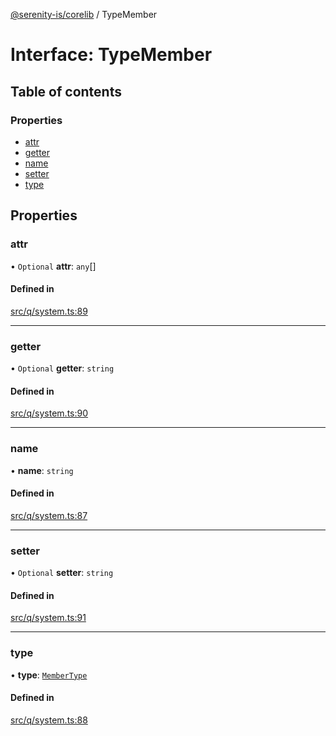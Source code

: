 [@serenity-is/corelib](../README.md) / TypeMember

# Interface: TypeMember

## Table of contents

### Properties

- [attr](TypeMember.md#attr)
- [getter](TypeMember.md#getter)
- [name](TypeMember.md#name)
- [setter](TypeMember.md#setter)
- [type](TypeMember.md#type)

## Properties

### attr

• `Optional` **attr**: `any`[]

#### Defined in

[src/q/system.ts:89](https://github.com/serenity-is/serenity/blob/master/packages/corelib/src/q/system.ts#L89)

___

### getter

• `Optional` **getter**: `string`

#### Defined in

[src/q/system.ts:90](https://github.com/serenity-is/serenity/blob/master/packages/corelib/src/q/system.ts#L90)

___

### name

• **name**: `string`

#### Defined in

[src/q/system.ts:87](https://github.com/serenity-is/serenity/blob/master/packages/corelib/src/q/system.ts#L87)

___

### setter

• `Optional` **setter**: `string`

#### Defined in

[src/q/system.ts:91](https://github.com/serenity-is/serenity/blob/master/packages/corelib/src/q/system.ts#L91)

___

### type

• **type**: [`MemberType`](../enums/MemberType.md)

#### Defined in

[src/q/system.ts:88](https://github.com/serenity-is/serenity/blob/master/packages/corelib/src/q/system.ts#L88)

